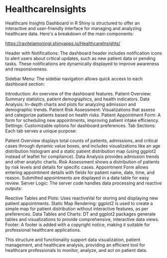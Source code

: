 # HealthcareInsights


Healthcare Insights Dashboard in R Shiny is structured to offer an interactive and user-friendly interface for managing and analyzing healthcare data. Here's a breakdown of the main components:


https://ravitejamoningi.shinyapps.io/HealthcareInsights/     

Header with Notifications:
The dashboard header includes notification icons to alert users about critical updates, such as new patient data or pending tasks. These notifications are dynamically displayed to improve awareness and responsiveness.

Sidebar Menu:
The sidebar navigation allows quick access to each dashboard section:

Introduction: An overview of the dashboard features.
Patient Overview: Summary statistics, patient demographics, and health indicators.
Data Analysis: In-depth charts and plots for analyzing admission and demographic trends.
Patient Risk Assessment: Visualizations that assess and categorize patients based on health risks.
Patient Appointment Form: A form for scheduling new appointments, improving patient intake efficiency.
Settings: Customizable options for dashboard preferences.
Tab Sections:
Each tab serves a unique purpose:

Patient Overview displays total counts of patients, admissions, and critical cases through dynamic value boxes, and includes visualizations like an age distribution histogram and a static patient distribution map (using ggplot2 instead of leaflet for compliance).
Data Analysis provides admission trends and other analytic charts.
Risk Assessment shows a distribution of patients by risk levels and details for specific cases.
Appointment Form allows entering appointment details with fields for patient name, date, time, and reason. Submitted appointments are displayed in a data table for easy review.
Server Logic:
The server code handles data processing and reactive outputs:

Reactive Tables and Plots: Uses reactiveVal for storing and displaying new patient appointments.
Static Map Rendering: ggplot2 is used to create a simple map for patient distribution without interactive features, as per preferences.
Data Tables and Charts: DT and ggplot2 packages generate tables and visualizations to provide comprehensive, interactive data views.
Footer:
A footer is added with a copyright notice, making it suitable for professional healthcare applications.

This structure and functionality support data visualization, patient management, and healthcare analysis, providing an efficient tool for healthcare professionals to monitor, analyze, and act on patient data.
